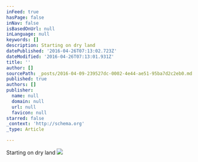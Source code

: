 ```yaml
---
inFeed: true
hasPage: false
inNav: false
isBasedOnUrl: null
inLanguage: null
keywords: []
description: Starting on dry land
datePublished: '2016-04-26T07:13:02.723Z'
dateModified: '2016-04-26T07:13:01.931Z'
title: ''
author: []
sourcePath: _posts/2016-04-09-239527dc-0002-4e44-ae51-95ba7d2c2eb0.md
published: true
authors: []
publisher:
  name: null
  domain: null
  url: null
  favicon: null
starred: false
_context: 'http://schema.org'
_type: Article

---
```

Starting on dry land
![](https://the-grid-user-content.s3-us-west-2.amazonaws.com/fc854461-1853-4228-9c5e-01a6b48d8937.jpg)